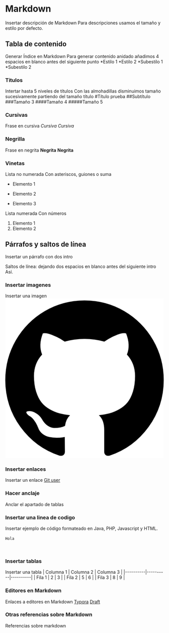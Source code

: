 
# Markdown

Insertar descripción de Markdown
Para descripciones usamos el tamaño y estilo por defecto.

## Tabla de contenido

Generar Índice en Markdown
Para generar contenido anidado añadimos 4 espacios en blanco antes del siguiente punto
*Estilo 1
*Estilo 2
    *Subestilo 1
    *Subestilo 2

### Titulos 

Intertar hasta 5 niveles de títulos
Con las almohadillas disminuimos tamaño sucesivamente partiendo del tamaño título
#Título prueba
##Subtítulo
###Tamaño 3
####Tamaño 4
#####Tamaño 5

### Cursivas

Frase en cursiva 
*Cursiva*
_Cursiva_


### Negrilla

Frase en negrita
**Negrita**
__Negrita__

### Vinetas

Lista no numerada
Con asteriscos, guiones o suma  

* Elemento 1
- Elemento 2
+ Elemento 3

Lista numerada
Con números
1. Elemento 1
2. Elemento 2


## Párrafos y saltos de línea

Insertar un párrafo con dos intro

Saltos de línea: dejando dos espacios en blanco antes del siguiente intro  
Así.

### Insertar imagenes

Insertar una imagen 
![Texto alternativo:logo git](logo_git.png)

### Insertar enlaces

Insertar un enlace 
[Git user](https://github.com/a23carolinabc)

### Hacer anclaje

Anclar el apartado de tablas 

### Insertar una linea de codigo

Insertar ejemplo de código formateado en Java, PHP, Javascript y HTML. 
<code>
    <html>
        <body>
            <p>Hola</p>
        </body>
    </html>
</code>

### Insertar tablas

Insertar una tabla
| Columna 1 | Columna 2 | Columna 3 |
|----------|----------|----------|
| Fila 1    |  2   |  3   |
| Fila 2    |  5   |  6   |
| Fila 3    |  8   |  9   |

### Editores en Markdown 

Enlaces a editores en Markdown
[Typora](https://typora.io/)
[Draft](https://draftin.com/)

### Otras referencias sobre Markdown

Referencias sobre markdown 

